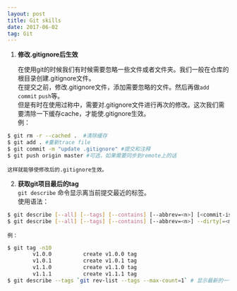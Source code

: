 ```yaml
---
layout: post
title: Git skills
date: 2017-06-02
tag: Git 
---
```


1.  **修改.gitignore后生效**  

    在使用git的时候我们有时候需要忽略一些文件或者文件夹。我们一般在仓库的根目录创建.gitignore文件。  
    在提交之前，修改.gitignore文件，添加需要忽略的文件。然后再做`add` `commit` `push`等。  
    但是有时在使用过称中，需要对.gitignore文件进行再次的修改。这次我们需要清除一下缓存cache，才能使.gitignore生效。  
    例：
```bash
$ git rm -r --cached .  #清除缓存  
$ git add . #重新trace file  
$ git commit -m "update .gitignore" #提交和注释  
$ git push origin master #可选，如果需要同步到remote上的话
```
    这样就能够使修改后的.gitignore生效。   

2.  **获取git项目最后的tag**  
    `git describe` 命令显示离当前提交最近的标签。  
    使用语法：
```bash
$ git describe [--all] [--tags] [--contains] [--abbrev=<n>] [<commit-ish>…​]
$ git describe [--all] [--tags] [--contains] [--abbrev=<n>] --dirty[=<mark>]
```
    例：
```bash
$ git tag -n10  
        v1.0.0          create v1.0.0 tag
        v1.0.1          create v1.0.1 tag
        v1.1.0          create v1.1.0 tag
        v1.1.1          create v1.1.1 tag
$ git describe --tags `git rev-list --tags --max-count=1` # 显示最新的一个tag v.1.1.1
```

